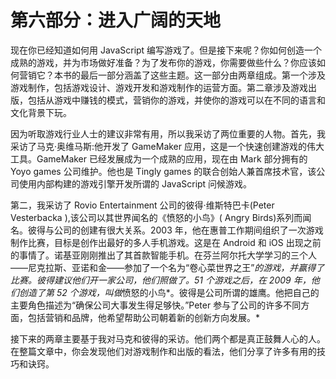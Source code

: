 # 第六部分：进入广阔的天地

现在你已经知道如何用 JavaScript 编写游戏了。但是接下来呢？你如何创造一个成熟的游戏，并为市场做好准备？为了发布你的游戏，你需要做些什么？你应该如何营销它？本书的最后一部分涵盖了这些主题。这一部分由两章组成。第一个涉及游戏制作，包括游戏设计、游戏开发和游戏制作的运营方面。第二章涉及游戏出版，包括从游戏中赚钱的模式，营销你的游戏，并使你的游戏可以在不同的语言和文化背景下玩。

因为听取游戏行业人士的建议非常有用，所以我采访了两位重要的人物。首先，我采访了马克·奥维马斯:他开发了 GameMaker 应用，这是一个快速创建游戏的伟大工具。GameMaker 已经发展成为一个成熟的应用，现在由 Mark 部分拥有的 Yoyo games 公司维护。他也是 Tingly games 的联合创始人兼首席技术官，该公司使用内部构建的游戏引擎开发所谓的 JavaScript 问候游戏。

第二，我采访了 Rovio Entertainment 公司的彼得·维斯特巴卡(Peter Vesterbacka ),该公司以其世界闻名的《愤怒的小鸟》( Angry Birds)系列而闻名。彼得与公司的创建有很大关系。2003 年，他在惠普工作期间组织了一次游戏制作比赛，目标是创作出最好的多人手机游戏。这是在 Android 和 iOS 出现之前的事情了。诺基亚刚刚推出了其首款智能手机。在芬兰阿尔托大学学习的三个人——尼克拉斯、亚诺和金——参加了一个名为“卷心菜世界之王”*的游戏，并赢得了比赛。彼得建议他们开一家公司，他们照做了。51 个游戏之后，在 2009 年，他们创造了第 52 个游戏，叫做*愤怒的小鸟*。彼得是公司所谓的雄鹰。他把自己的主要角色描述为“确保公司大事发生得足够快。”Peter 参与了公司的许多不同方面，包括营销和品牌，他希望帮助公司朝着新的创新方向发展。*

接下来的两章主要基于我对马克和彼得的采访。他们两个都是真正鼓舞人心的人。在整篇文章中，你会发现他们对游戏制作和出版的看法，他们分享了许多有用的技巧和诀窍。